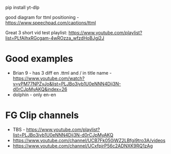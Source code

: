 pip install yt-dlp

good diagram for ttml positioning - https://www.speechpad.com/captions/ttml

Great 3 short vid test playlist: https://www.youtube.com/playlist?list=PLfAIhxRGcgam-4wROzza_wfzdHoBJgj2J


# Good examples
- Brian 9 - has 3 diff en .ttml and / in title name - https://www.youtube.com/watch?v=yPM77NPZyJo&list=PLJBo3iyb1U0eNNN4Dij3N-d0rCJpMyAKQ&index=26
- dolphin - only en-en
# FG Clip channels
 - TBS - https://www.youtube.com/playlist?list=PLJBo3iyb1U0eNNN4Dij3N-d0rCJpMyAKQ
 - https://www.youtube.com/channel/UCB7Fk050iWZ2LBfgi9tro3A/videos
 - https://www.youtube.com/channel/UCxfpjrP56c2ADNXK9RQ1zAg


